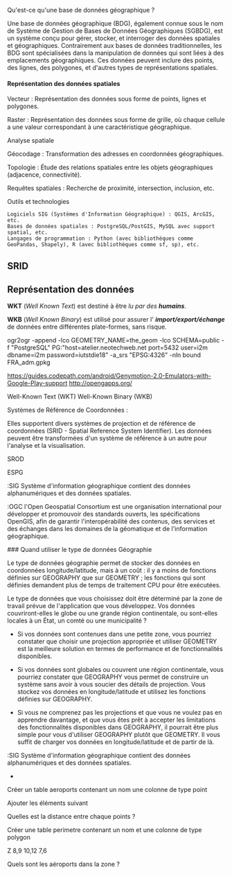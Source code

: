 Qu'est-ce qu'une base de données géographique ?

Une base de données géographique (BDG), également connue sous le nom de Système de Gestion de Bases de Données Géographiques (SGBDG), est un système conçu pour gérer, stocker, et interroger des données spatiales et géographiques. Contrairement aux bases de données traditionnelles, les BDG sont spécialisées dans la manipulation de données qui sont liées à des emplacements géographiques. Ces données peuvent inclure des points, des lignes, des polygones, et d'autres types de représentations spatiales.

#### Représentation des données spatiales

Vecteur : Représentation des données sous forme de points, lignes et polygones.
    
Raster : Représentation des données sous forme de grille, où chaque cellule a une valeur correspondant à une caractéristique géographique.

Analyse spatiale

Géocodage : Transformation des adresses en coordonnées géographiques.

Topologie : Étude des relations spatiales entre les objets géographiques (adjacence, connectivité).

Requêtes spatiales : Recherche de proximité, intersection, inclusion, etc.

Outils et technologies

    Logiciels SIG (Systèmes d'Information Géographique) : QGIS, ArcGIS, etc.
    Bases de données spatiales : PostgreSQL/PostGIS, MySQL avec support spatial, etc.
    Langages de programmation : Python (avec bibliothèques comme GeoPandas, Shapely), R (avec bibliothèques comme sf, sp), etc.

## SRID

## Représentation des données

<p style="margin-bottom: 0cm;"><b>WKT</b> (<i>Well Known Text</i>)  est destiné à être <i>lu par des </i><i><b>humains</b></i>.</p>

<p><b>WKB</b> (<i>Well Known Binary</i>) est utilisé pour assurer l' <i><b>import/export/échange</b></i> de données entre différentes plate-formes, sans risque.</p>


ogr2ogr -append -lco GEOMETRY_NAME=the_geom -lco SCHEMA=public -f "PostgreSQL" PG:"host=atelier.neotechweb.net port=5432 user=i2m dbname=i2m password=iutstdie18" -a_srs "EPSG:4326" -nln bound FRA_adm.gpkg

https://guides.codepath.com/android/Genymotion-2.0-Emulators-with-Google-Play-support
http://opengapps.org/

Well-Known Text (WKT) 
Well-Known Binary (WKB)

Systèmes de Référence de Coordonnées :

Elles supportent divers systèmes de projection et de référence de coordonnées (SRID - Spatial Reference System Identifier).
Les données peuvent être transformées d'un système de référence à un autre pour l'analyse et la visualisation.

SROD

ESPG

:SIG
Système d'information géographique contient des données alphanumériques et des données spatiales.

:OGC
l'Open Geospatial Consortium est une organisation international pour développer et promouvoir des standards ouverts, les spécifications OpenGIS, afin de garantir l'interopérabilité des contenus, des services et des échanges dans les domaines de la géomatique et de l'information géographique. 

### Quand utiliser le type de données Géographie

Le type de données géographie permet de stocker des données en coordonnées longitude/latitude, mais à un coût : il y a moins de fonctions définies sur GEOGRAPHY que sur GEOMETRY ; les fonctions qui sont définies demandent plus de temps de traitement CPU pour être exécutées.

Le type de données que vous choisissez doit être déterminé par la zone de travail prévue de l'application que vous développez. Vos données couvriront-elles le globe ou une grande région continentale, ou sont-elles locales à un État, un comté ou une municipalité ?

- Si vos données sont contenues dans une petite zone, vous pourriez constater que choisir une projection appropriée et utiliser GEOMETRY est la meilleure solution en termes de performance et de fonctionnalités disponibles.

- Si vos données sont globales ou couvrent une région continentale, vous pourriez constater que GEOGRAPHY vous permet de construire un système sans avoir à vous soucier des détails de projection. Vous stockez vos données en longitude/latitude et utilisez les fonctions définies sur GEOGRAPHY.

- Si vous ne comprenez pas les projections et que vous ne voulez pas en apprendre davantage, et que vous êtes prêt à accepter les limitations des fonctionnalités disponibles dans GEOGRAPHY, il pourrait être plus simple pour vous d'utiliser GEOGRAPHY plutôt que GEOMETRY. Il vous suffit de charger vos données en longitude/latitude et de partir de là.

:SIG
  Système d'information géographique contient des données alphanumériques et des données spatiales.


- 


Créer un table aeroports contenant un nom une colonne de type point

Ajouter les éléments suivant



Quelles est la distance entre chaque points ?

Créer une table perimetre contenant un nom et une colonne de type polygon

Z 8,9 10,12 7,6

Quels sont les aéroports dans la zone ?
